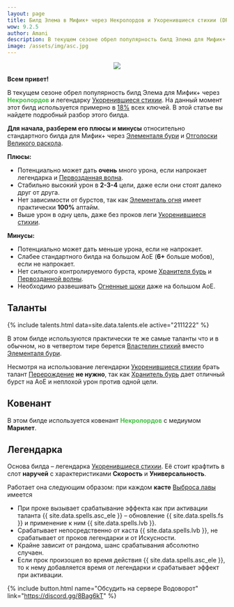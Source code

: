 ```yaml
---
layout: page
title: Билд Элема в Мифик+ через Некролордов и Укоренившиеся стихии (DRE)
wow: 9.2.5
author: Amani
description: В текущем сезоне обрел популярность билд Элема для Мифик+ через Некролордов и легендарку Укоренившиеся стихии. В этой статье вы найдете подробный разбор этого билда.
image: /assets/img/asc.jpg
---
```


<p align="center">
    <img src="/assets/img/asc.jpg"> 
</p>

**Всем привет!**

В текущем сезоне обрел популярность билд Элема для Мифик+ через <span style="color:#40bf40;font-size:1em;">**Некролордов**</span> и легендарку [Укоренившиеся стихии](https://ru.wowhead.com/spell=336738). На данный момент этот билд используется примерно в [18%](https://mplus.subcreation.net/elemental-shaman.html#legendaries) всех ключей. В этой статье вы найдете подробный разбор этого билда.

**Для начала, разберем его плюсы и минусы** относительно стандартного билда для Мифик+ через [Элементаля бури](https://ru.wowhead.com/spell=192249) и [Отголоски Великого раскола](https://ru.wowhead.com/spell=336215).

**Плюсы:**
* Потенциально может дать **очень** много урона, если напрокает легендарка и [Первозданная волна](https://ru.wowhead.com/spell=326059).
* Стабильно высокий урон в **2-3-4** цели, даже если они стоят далеко друг от друга.
* Нет зависимости от бурстов, так как [Элементаль огня](https://ru.wowhead.com/spell=198067) имеет практически **100%** аптайм.
* Выше урон в одну цель, даже без проков леги [Укоренившиеся стихии](https://ru.wowhead.com/spell=336738).

**Минусы:**
* Потенциально может дать меньше урона, если не напрокает.
* Слабее стандартного билда на большом АоЕ (**6+** больше мобов), если не напрокает.
* Нет сильного контролируемого бурста, кроме [Хранителя бурь](https://ru.wowhead.com/spell=191634) и [Первозданной волны](https://ru.wowhead.com/spell=326059).
* Необходимо развешивать [Огненные шоки](https://ru.wowhead.com/spell=188389) даже на большом АоЕ.

## Таланты

{% include talents.html data=site.data.talents.ele active="2111222" %}

В этом билде используются практически те же самые таланты что и в обычном, но в четвертом тире берется [Властелин стихий](https://ru.wowhead.com/spell=16166) вместо [Элементаля бури](https://ru.wowhead.com/spell=192249/).

Несмотря на использование легендарки [Укоренившиеся стихии](https://ru.wowhead.com/spell=336738) брать талант [Перерождение](https://ru.wowhead.com/spell=114050) **не нужно**, так как [Хранитель бурь](https://ru.wowhead.com/spell=191634) дает отличный бурст на АоЕ и неплохой урон против одной цели.

## Ковенант

В этом билде используется ковенант <span style="color:#40bf40;font-size:1em;">**Некролордов**</span> с медиумом **Марилет**.

## Легендарка

Основа билда – легендарка [Укоренившиеся стихии](https://ru.wowhead.com/spell=336738). Её стоит крафтить в слот **наручей** с характеристиками **Скорость** и **Универсальность**.

Работает она следующим образом: при каждом **касте** [Выброса лавы](https://ru.wowhead.com/spell=51505) имеется

* При проке вызывает срабатывание эффекта как при активации таланта {{ site.data.spells.asc_ele }} – обновление {{ site.data.spells.fs }} и применение к ним {{ site.data.spells.lvb }}.
* Срабатывает непосредственно от каста {{ site.data.spells.lvb }}, не срабатывает от проков легендарки и от Искусности.
* Крайне зависит от рандома, шанс срабатывания абсолютно случаен.
* Если прок произошел во время действия {{ site.data.spells.asc_ele }}, то к нему добавляется время от легендарки и срабатывает эффект при активации.


 <!--more-->




<p></p>

{% include button.html name="Обсудить на сервере Водоворот" link="https://discord.gg/8Bag6kT" %}  

<p></p>
